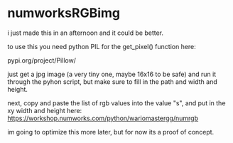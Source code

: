 # numworksRGBimg
i just made this in an afternoon and it could be better.

to use this you need python PIL for the get_pixel() function here:

pypi.org/project/Pillow/

just get a jpg image (a very tiny one, maybe 16x16 to be safe) and run 
it through the pyhon script, but make sure to fill in the path and width
and height.

next, copy and paste the list of rgb values into the value "s", and put in
the xy width and height here:
https://workshop.numworks.com/python/wariomastergg/numrgb

im going to optimize this more later, but for now its a proof of concept.
